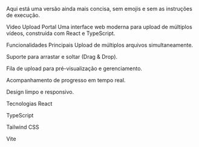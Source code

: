 Aqui está uma versão ainda mais concisa, sem emojis e sem as instruções de execução.

Video Upload Portal
Uma interface web moderna para upload de múltiplos vídeos, construída com React e TypeScript.

Funcionalidades Principais
Upload de múltiplos arquivos simultaneamente.

Suporte para arrastar e soltar (Drag & Drop).

Fila de upload para pré-visualização e gerenciamento.

Acompanhamento de progresso em tempo real.

Design limpo e responsivo.

Tecnologias
React

TypeScript

Tailwind CSS

Vite

